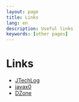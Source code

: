 ```yaml
---
layout: page
title: Links
lang: en
description: Useful links
keywords: [other pages]
---
```


# Links
- [JTechLog](http://www.jtechlog.hu)
- [javax0](https://javax0.wordpress.com/)
- [DZone](https://dzone.com/)

